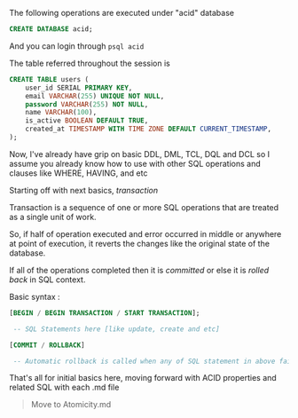 The following operations are executed under "acid" database

```sql
CREATE DATABASE acid;
```

And you can login through `psql acid`

The table referred throughout the session is 

```sql
CREATE TABLE users (
    user_id SERIAL PRIMARY KEY,
    email VARCHAR(255) UNIQUE NOT NULL,
    password VARCHAR(255) NOT NULL, 
    name VARCHAR(100),
    is_active BOOLEAN DEFAULT TRUE,
    created_at TIMESTAMP WITH TIME ZONE DEFAULT CURRENT_TIMESTAMP,
);
```

Now, I've already have grip on basic DDL, DML, TCL, DQL and DCL so I assume you already know how to use with other SQL operations and clauses like WHERE, HAVING, and etc

Starting off with next basics, *transaction*

Transaction is a sequence of one or more SQL operations that are treated as a single unit of work.

So, if half of operation executed and error occurred in middle or anywhere at point of execution, it reverts the changes like the original state of the database.

If all of the operations completed then it is *committed* or else it is *rolled back* in SQL context.

Basic syntax : 
```sql	
[BEGIN / BEGIN TRANSACTION / START TRANSACTION];

 -- SQL Statements here [like update, create and etc]

[COMMIT / ROLLBACK] 

 -- Automatic rollback is called when any of SQL statement in above fails. Also Checkpoint can be declared within statements with ability to rollback onto given checkpoint.
```
That's all for initial basics here, moving forward with ACID properties and related SQL with each .md file

> Move to Atomicity.md
